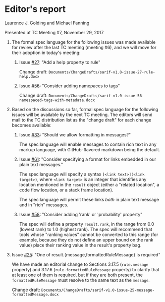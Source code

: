 # Editor's report

Laurence J. Golding and Michael Fanning

Presented at TC Meeting #7, November 29, 2017


1. The formal spec language for the following issues was made available for review after the last TC meeting (meeting #6), and we will move for their adoption in today's meeting:
 
    1. Issue [#27](https://github.com/oasis-tcs/sarif-spec/issues/27): "Add a help property to rule"

        Change draft: `Documents/ChangeDrafts/sarif-v1.0-issue-27-rule-help.docx`

    2. Issue [#56](https://github.com/oasis-tcs/sarif-spec/issues/27): "Consider adding namepaces to tags"

        Change draft: `Documents/ChangeDrafts/sarif-v1.0-issue-56-namespaced-tags-with-metadata.docx`

2. Based on the discussions so far, formal spec language for the following issues will be available by the next TC meeting. The editors will send mail to the TC distribution list as the "change draft" for each change becomes available:

    1. Issue [#33](https://github.com/oasis-tcs/sarif-spec/issues/33): "Should we allow formatting in messages?"
    
        The spec language will enable messages to contain rich text in any markup language, with GitHub-flavored markdown being the default.

    2. Issue [#61](https://github.com/oasis-tcs/sarif-spec/issues/61): "Consider specifying a format for links embedded in our plain text messages."

        The spec language will specify a syntax `[<link text>](<link target>)`, where `<link target>` is an integer that identifies any location mentioned in the `result` object (either a "related location", a code flow location, or a stack frame location).

        The spec language will permit these links _both_ in plain text message and in "rich" messages.

    3. Issue [#58](https://github.com/oasis-tcs/sarif-spec/issues/58): "Consider adding 'rank' or 'probability' property"

        The spec will define a property `result.rank`, in the range from 0.0 (lowest rank) to 1.0 (highest rank). The spec will recommend that tools whose "ranking values" cannot be converted to this range (for example, because they do not define an upper bound on the rank value) place their ranking value in the result's property bag.

3. Issue [#25](https://github.com/oasis-tcs/sarif-spec/issues/25): "One of result.{message,formattedRuleMessage} is required"

    We have made an editorial change to Sections 3.17.5 (`rule.message` property) and 3.17.6 (`rule.formattedRuleMessage` property) to clarify that at least one of them is required, but if they are both present, the `formattedRuleMessage` must resolve to the same text as the `message`.

    Change draft: `Documents/ChangeDrafts/sarif-v1.0-issue-25-message-formattedMessage.docx`